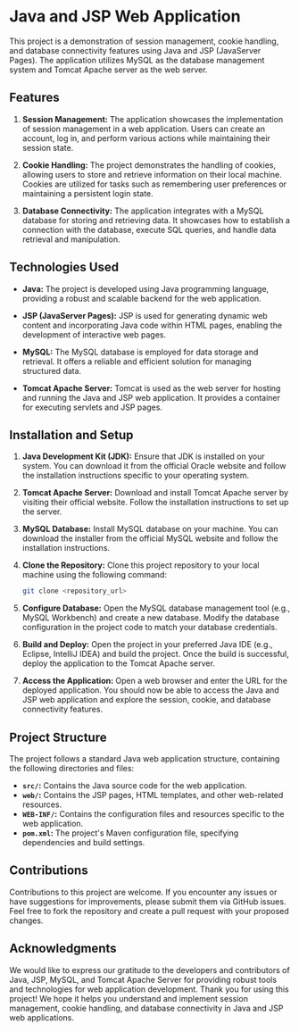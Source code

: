 # Java and JSP Web Application

This project is a demonstration of session management, cookie handling, and database connectivity features using Java and JSP (JavaServer Pages). The application utilizes MySQL as the database management system and Tomcat Apache server as the web server.

## Features

1. **Session Management:** The application showcases the implementation of session management in a web application. Users can create an account, log in, and perform various actions while maintaining their session state.

2. **Cookie Handling:** The project demonstrates the handling of cookies, allowing users to store and retrieve information on their local machine. Cookies are utilized for tasks such as remembering user preferences or maintaining a persistent login state.

3. **Database Connectivity:** The application integrates with a MySQL database for storing and retrieving data. It showcases how to establish a connection with the database, execute SQL queries, and handle data retrieval and manipulation.

## Technologies Used

- **Java:** The project is developed using Java programming language, providing a robust and scalable backend for the web application.

- **JSP (JavaServer Pages):** JSP is used for generating dynamic web content and incorporating Java code within HTML pages, enabling the development of interactive web pages.

- **MySQL:** The MySQL database is employed for data storage and retrieval. It offers a reliable and efficient solution for managing structured data.

- **Tomcat Apache Server:** Tomcat is used as the web server for hosting and running the Java and JSP web application. It provides a container for executing servlets and JSP pages.

## Installation and Setup

1. **Java Development Kit (JDK):** Ensure that JDK is installed on your system. You can download it from the official Oracle website and follow the installation instructions specific to your operating system.

2. **Tomcat Apache Server:** Download and install Tomcat Apache server by visiting their official website. Follow the installation instructions to set up the server.

3. **MySQL Database:** Install MySQL database on your machine. You can download the installer from the official MySQL website and follow the installation instructions.

4. **Clone the Repository:** Clone this project repository to your local machine using the following command:

   ```bash
   git clone <repository_url>
   ```

5. **Configure Database:** Open the MySQL database management tool (e.g., MySQL Workbench) and create a new database. Modify the database configuration in the project code to match your database credentials.

6. **Build and Deploy:** Open the project in your preferred Java IDE (e.g., Eclipse, IntelliJ IDEA) and build the project. Once the build is successful, deploy the application to the Tomcat Apache server.

7. **Access the Application:** Open a web browser and enter the URL for the deployed application. You should now be able to access the Java and JSP web application and explore the session, cookie, and database connectivity features.

## Project Structure

The project follows a standard Java web application structure, containing the following directories and files:

- **`src/`:** Contains the Java source code for the web application.
- **`web/`:** Contains the JSP pages, HTML templates, and other web-related resources.
- **`WEB-INF/`:** Contains the configuration files and resources specific to the web application.
- **`pom.xml`:** The project's Maven configuration file, specifying dependencies and build settings.

## Contributions

Contributions to this project are welcome. If you encounter any issues or have suggestions for improvements, please submit them via GitHub issues. Feel free to fork the repository and create a pull request with your proposed changes.

## Acknowledgments

We would like to express our gratitude to the developers and contributors of Java, JSP, MySQL, and Tomcat Apache Server for providing robust tools and technologies for web application development.
Thank you for using this project! We hope it helps you understand and implement session management, cookie handling, and database connectivity in Java and JSP web applications.
